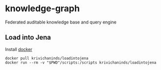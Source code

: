 # knowledge-graph
Federated auditable knowledge base and query engine

## Load into Jena

Install [docker](https://docs.docker.com/engine/installation/)
```
docker pull krivichaninds/loadintojena
docker run --rm -v "$PWD"/scripts:/scripts krivichaninds/loadintojena
```